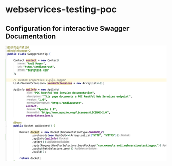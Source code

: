 # webservices-testing-poc

## Configuration for interactive Swagger Documentation

![swagger-config](https://github.com/andiausrust/webservices-testing-poc/blob/master/Screenshot%20SwaggerConfig.png)
